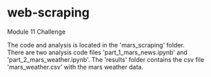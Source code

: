 # web-scraping
Module 11 Challenge

The code and analysis is located in the 'mars_scraping' folder.  
There are two analysis code files 'part_1_mars_news.ipynb' and 'part_2_mars_weather.ipynb'.
The 'results' folder contains the csv file 'mars_weather.csv' with the mars weather data. 